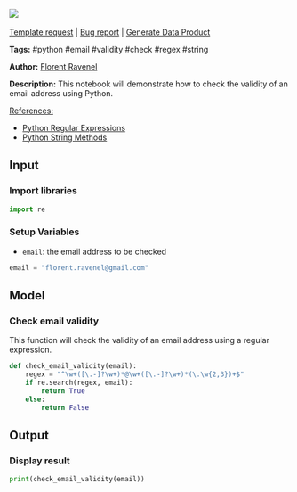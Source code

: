 <a href="https://app.naas.ai/user-redirect/naas/downloader?url=https://raw.githubusercontent.com/jupyter-naas/awesome-notebooks/master/Python/Python_Check_email_validity.ipynb" target="_parent"><img src="https://naasai-public.s3.eu-west-3.amazonaws.com/open_in_naas.svg"/></a><br><br><a href="https://github.com/jupyter-naas/awesome-notebooks/issues/new?assignees=&labels=&template=template-request.md&title=Tool+-+Action+of+the+notebook+">Template request</a> | <a href="https://github.com/jupyter-naas/awesome-notebooks/issues/new?assignees=&labels=bug&template=bug_report.md&title=Python+-+Check+email+validity:+Error+short+description">Bug report</a> | <a href="https://app.naas.ai/user-redirect/naas/downloader?url=https://raw.githubusercontent.com/jupyter-naas/awesome-notebooks/master/Naas/Naas_Start_data_product.ipynb" target="_parent">Generate Data Product</a>

**Tags:** #python #email #validity #check #regex #string

**Author:** [Florent Ravenel](https://www.linkedin.com/in/florent-ravenel/)

**Description:** This notebook will demonstrate how to check the validity of an email address using Python.

<u>References:</u>
- [Python Regular Expressions](https://docs.python.org/3/library/re.html)
- [Python String Methods](https://docs.python.org/3/library/stdtypes.html#string-methods)

## Input

### Import libraries


```python
import re
```

### Setup Variables
- `email`: the email address to be checked


```python
email = "florent.ravenel@gmail.com"
```

## Model

### Check email validity

This function will check the validity of an email address using a regular expression.


```python
def check_email_validity(email):
    regex = "^\w+([\.-]?\w+)*@\w+([\.-]?\w+)*(\.\w{2,3})+$"
    if re.search(regex, email):
        return True
    else:
        return False
```

## Output

### Display result


```python
print(check_email_validity(email))
```

 
